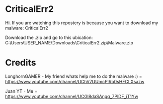 # CriticalErr2
Hi. If you are watching this repostery is because you want to download my malware: CriticalErr2

Download the .zip and go to this ubication: C:\Users\USER_NAME\Downloads\CriticalErr2.zip\Malware.zip

# Credits
LonghornGAMER - My friend whats help me to do the malware :) = https://www.youtube.com/channel/UChV7UUmcPIRo0sHFCLXsazw

Juan YT - Me = https://www.youtube.com/channel/UCGl8daSAngq_7PlDF_iT1Yw
